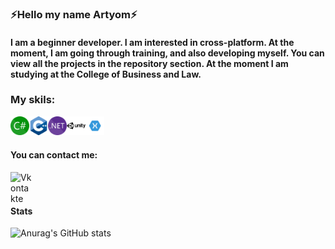 ### ⚡Hello my name Artyom⚡
#### I am a beginner developer. I am interested in cross-platform. At the moment, I am going through training, and also developing myself. You can view all the projects in the repository section. At the moment I am studying at the College of Business and Law.
### My skils:
<img align="left" alt="csarp" width="30" src="https://raw.githubusercontent.com/github/explore/80688e429a7d4ef2fca1e82350fe8e3517d3494d/topics/csharp/csharp.png" />
<img align="left" alt="cpp" width="30" src="https://raw.githubusercontent.com/github/explore/180320cffc25f4ed1bbdfd33d4db3a66eeeeb358/topics/cpp/cpp.png" />
<img align="left" alt="dotnet" width="30" src="https://raw.githubusercontent.com/github/explore/93d8a67084f94b2a444e510199a6e7622e5b09a3/topics/dotnet/dotnet.png" />
<img align="left" alt="unity" width="30" src="https://raw.githubusercontent.com/github/explore/80688e429a7d4ef2fca1e82350fe8e3517d3494d/topics/unity/unity.png" />
<img align="left" alt="xamarin" width="30" src="https://raw.githubusercontent.com/github/explore/80688e429a7d4ef2fca1e82350fe8e3517d3494d/topics/xamarin/xamarin.png" />
<br />
<br />

#### You can contact me:
[<img align="left" alt="Vkontakte" width="35" src="https://cdn-icons-png.flaticon.com/512/3670/3670254.png" />][vkontakte]

<br />
<br />

#### Stats
![Anurag's GitHub stats](https://github-readme-stats.vercel.app/api?username=anuraghazra&show_icons=true&theme=cobalt)



[vkontakte]: https://vk.com/dybinych
